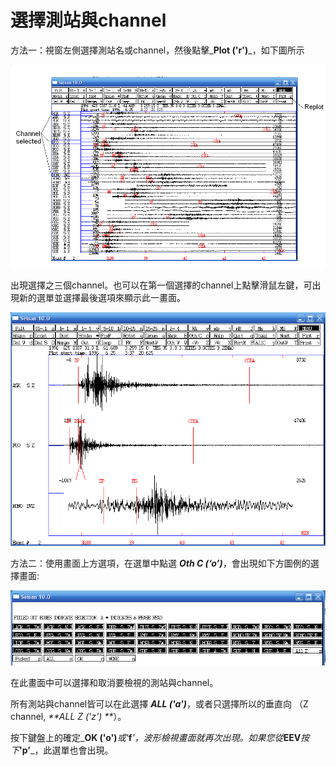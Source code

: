 # 選擇測站與channel

方法一：視窗左側選擇測站名或channel，然後點擊_**Plot \('r'\)**_，如下圖所示

![](/assets/seisan-tutorial-009.png)

出現選擇之三個channel。也可以在第一個選擇的channel上點擊滑鼠左鍵，可出現新的選單並選擇最後選項來顯示此一畫面。

![](/assets/seisan-tutorial-010.png)

方法二：使用畫面上方選項，在選單中點選 _**Oth C \(‘o’\)**_，會出現如下方圖例的選擇畫面:

![](/assets/seisan-tutorial-011.png)

在此畫面中可以選擇和取消要檢視的測站與channel。

所有測站與channel皆可以在此選擇 _**ALL \('a'\)**_，或者只選擇所以的垂直向 （Z channel, _**ALL Z \('z'\) **_）。

按下鍵盤上的確定_**OK \('o'\)**_或'_**f**_'，波形檢視畫面就再次出現。如果您從_**EEV**_按下_**'p'**_，此選單也會出現。

